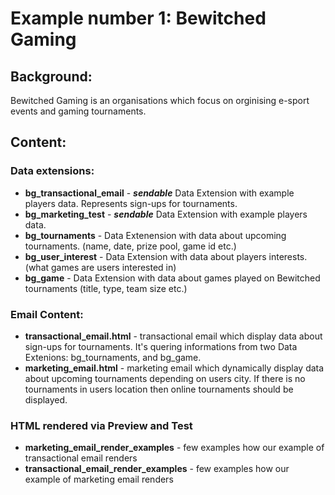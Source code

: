 # Example number 1: Bewitched Gaming

## Background:
Bewitched Gaming is an organisations which focus on orginising e-sport events and gaming tournaments.

## Content:
### Data extensions:
- **bg_transactional_email** - ***sendable*** Data Extension with example players data. Represents sign-ups for tournaments.
- **bg_marketing_test** - ***sendable*** Data Extension with example players data.
- **bg_tournaments** - Data Extenension with data about upcoming tournaments. (name, date, prize pool, game id etc.)
- **bg_user_interest** - Data Extension with data about players interests. (what games are users interested in)
- **bg_game** - Data Extension with data about games played on Bewitched tournaments (title, type, team size etc.)

### Email Content:
- **transactional_email.html** - transactional email which display data about sign-ups for tournaments. It's quering informations from two Data Extenions: bg_tournaments, and bg_game.
- **marketing_email.html** - marketing email which dynamically display data about upcoming tournaments depending on users city. If there is no tournaments in users location then online tournaments should be displayed.

### HTML rendered via Preview and Test
- **marketing_email_render_examples** - few examples how our example of transactional email renders
- **transactional_email_render_examples** - few examples how our example of marketing email renders
